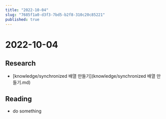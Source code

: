 ```yaml
---
title: "2022-10-04"
slug: "7685f1a0-d3f3-7bd5-b2f8-310c20c85221"
published: true
---
```


# 2022-10-04

## Research

- [knowledge/synchronized 배열 만들기](knowledge/synchronized 배열 만들기.md)

## Reading

- do something